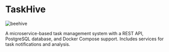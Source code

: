 # TaskHive
![beehive](https://github.com/user-attachments/assets/ea659647-3f78-4b69-8087-a929d8551a6d)


A microservice-based task management system with a REST API, PostgreSQL database, and Docker Compose support. Includes services for task notifications and analysis.

